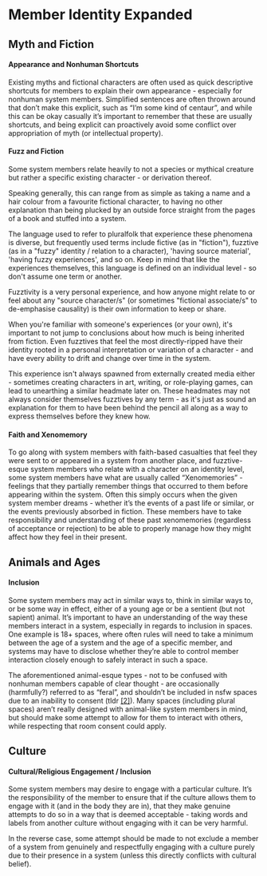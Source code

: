 # Member Identity Expanded

## Myth and Fiction

#### Appearance and Nonhuman Shortcuts

Existing myths and fictional characters are often used as quick descriptive shortcuts for members to explain their own appearance - especially for nonhuman system members. Simplified sentences are often thrown around that don’t make this explicit, such as “I’m some kind of centaur”, and while this can be okay casually it’s important to remember that these are usually shortcuts, and being explicit can proactively avoid some conflict over appropriation of myth (or intellectual property).


#### Fuzz and Fiction

Some system members relate heavily to not a species or mythical creature but rather a specific existing character - or derivation thereof.

Speaking generally, this can range from as simple as taking a name and a hair colour from a favourite fictional character, to having no other explanation than being plucked by an outside force straight from the pages of a book and stuffed into a system.

The language used to refer to pluralfolk that experience these phenomena is diverse, but frequently used terms include fictive (as in "fiction"), fuzztive (as in a "fuzzy" identity / relation to a character), 'having source material', 'having fuzzy experiences', and so on. Keep in mind that like the experiences themselves, this language is defined on an individual level - so don't assume one term or another.

Fuzztivity is a very personal experience, and how anyone might relate to or feel about any "source character/s" (or sometimes "fictional associate/s" to de-emphasise causality) is their own information to keep or share.

When you're familiar with someone's experiences (or your own), it's important to not jump to conclusions about how much is being inherited from fiction. Even fuzztives that feel the most directly-ripped have their identity rooted in a personal interpretation or variation of a character - and have every ability to drift and change over time in the system.

This experience isn't always spawned from externally created media either - sometimes creating characters in art, writing, or role-playing games, can lead to unearthing a similar headmate later on. These headmates may not always consider themselves fuzztives by any term - as it's just as sound an explanation for them to have been behind the pencil all along as a way to express themselves before they knew how.

#### Faith and Xenomemory

To go along with system members with faith-based casualties that feel they were sent to or appeared in a system from another place, and fuzztive-esque system members who relate with a character on an identity level, some system members have what are usually called “Xenomemories” - feelings that they partially remember things that occurred to them before appearing within the system. Often this simply occurs when the given system member dreams - whether it’s the events of a past life or similar, or the events previously absorbed in fiction. These members have to take responsibility and understanding of these past xenomemories (regardless of acceptance or rejection) to be able to properly manage how they might affect how they feel in their present.


## Animals and Ages

#### Inclusion

Some system members may act in similar ways to, think in similar ways to, or be some way in effect, either of a young age or be a sentient (but not sapient) animal. It’s important to have an understanding of the way these members interact in a system, especially in regards to inclusion in spaces. One example is 18+ spaces, where often rules will need to take a minimum between the age of a system and the age of a specific member, and systems may have to disclose whether they’re able to control member interaction closely enough to safely interact in such a space. 

The aforementioned animal-esque types - not to be confused with nonhuman members capable of clear thought - are occasionally (harmfully?) referred to as “feral”, and shouldn’t be included in nsfw spaces due to an inability to consent (tldr [[2]](https://knowyourmeme.com/memes/harkness-test)). Many spaces (including plural spaces) aren’t really designed with animal-like system members in mind, but should make some attempt to allow for them to interact with others, while respecting that room consent could apply.


## Culture

#### Cultural/Religious Engagement / Inclusion

Some system members may desire to engage with a particular culture. It’s the responsibility of the member to ensure that if the culture allows them to engage with it (and in the body they are in), that they make genuine attempts to do so in a way that is deemed acceptable - taking words and labels from another culture without engaging with it can be very harmful.

In the reverse case, some attempt should be made to not exclude a member of a system from genuinely and respectfully engaging with a culture purely due to their presence in a system (unless this directly conflicts with cultural belief). 
